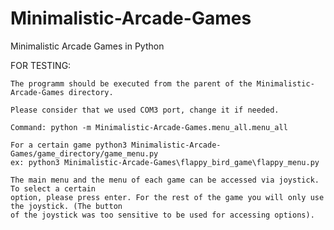 # Minimalistic-Arcade-Games
Minimalistic Arcade Games in Python


FOR TESTING:

    The programm should be executed from the parent of the Minimalistic-Arcade-Games directory.
    
    Please consider that we used COM3 port, change it if needed.
    
    Command: python -m Minimalistic-Arcade-Games.menu_all.menu_all

    For a certain game python3 Minimalistic-Arcade-Games/game_directory/game_menu.py
    ex: python3 Minimalistic-Arcade-Games\flappy_bird_game\flappy_menu.py

    The main menu and the menu of each game can be accessed via joystick. To select a certain 
    option, please press enter. For the rest of the game you will only use the joystick. (The button
    of the joystick was too sensitive to be used for accessing options).

